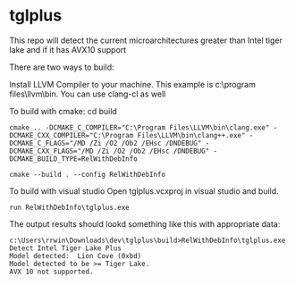 # tglplus
This repo will detect the current microarchitectures greater than Intel tiger lake and if it has AVX10 support

There are two ways to build:

Install LLVM Compiler to your machine. This example is c:\program files\llvm\bin. You can use clang-cl as well

To build with cmake:
    cd build

    cmake .. -DCMAKE_C_COMPILER="C:\Program Files\LLVM\bin\clang.exe" -DCMAKE_CXX_COMPILER="C:\Program Files\LLVM\bin\clang++.exe" -DCMAKE_C_FLAGS="/MD /Zi /O2 /Ob2 /EHsc /DNDEBUG" -DCMAKE_CXX_FLAGS="/MD /Zi /O2 /Ob2 /EHsc /DNDEBUG" -DCMAKE_BUILD_TYPE=RelWithDebInfo

    cmake --build . --config RelWithDebInfo

To build with visual studio
    Open tglplus.vcxproj in visual studio and build.

    run RelWithDebInfo\tglplus.exe

The output results should lookd something like this with appropriate data:

    c:\Users\rrwin\Downloads\dev\tglplus\build>RelWithDebInfo\tglplus.exe
    Detect Intel Tiger Lake Plus
    Model detected:  Lion Cove (0xbd)
    Model detected to be >= Tiger Lake.
    AVX 10 not supported.

